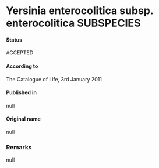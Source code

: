 Yersinia enterocolitica subsp. enterocolitica SUBSPECIES
=======

#### Status
ACCEPTED

#### According to
The Catalogue of Life, 3rd January 2011

#### Published in
null

#### Original name
null

### Remarks
null